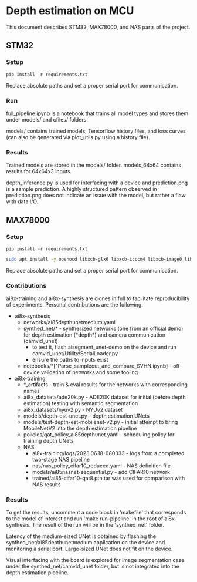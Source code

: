 # Depth estimation on MCU

This document describes STM32, MAX78000, and NAS parts of the project.

## STM32

### Setup

```pip install -r requirements.txt```

Replace absolute paths and set a proper serial port for communication.

### Run

full_pipeline.ipynb is a notebook that trains all model types and stores them under models/ and cfiles/ folders.

models/ contains trained models, Tensorflow history files, and loss curves (can also be generated via plot_utils.py using a history file).

### Results

Trained models are stored in the models/ folder. models_64x64 contains results for 64x64x3 inputs.

depth_inference.py is used for interfacing with a device and prediction.png is a sample prediction. A highly structured pattern observed in prediction.png does not indicate an issue with the model, but rather a flaw with data I/O.

## MAX78000

### Setup

```pip install -r requirements.txt```

```bash
sudo apt install -y openocd libxcb-glx0 libxcb-icccm4 libxcb-image0 libxcb-shm0 libxcb-util1 libxcb-keysyms1 libxcb-randr0 libxcb-render-util0 libxcb-render0 libxcb-shape0 libxcb-sync1 libxcb-xfixes0 libxcb-xinerama0 libxcb-xkb1 libxcb1 libxkbcommon-x11-0 libxkbcommon0 libgl1 libusb-0.1-4 libhidapi-libusb0 libhidapi-hidraw0
```

Replace absolute paths and set a proper serial port for communication.

### Contributions

ai8x-training and ai8x-synthesis are clones in full to facilitate reproducibility of experiments. Personal contributions are the following:

- ai8x-synthesis
  - networks/ai85depthunetmedium.yaml
  - synthed_net/* - synthesized networks (one from an official demo) for depth estimation (\*depth\*) and camera communication (camvid_unet)
    - to test it, flash aisegment_unet-demo on the device and run camvid_unet/Utility/SerialLoader.py
    - ensure the paths to inputs exist
  - notebooks/*[^Parse_sampleout_and_compare_SVHN.ipynb] - off-device validation of networks and some tooling
- ai8x-training
  - *_artifacts - train & eval results for the networks with corresponding names
  - ai8x_datasets/ade20k.py - ADE20K dataset for initial (before depth estimation) testing with semantic segmentation
  - ai8x_datasets/nyuv2.py - NYUv2 dataset
  - models/depth-est-unet.py - depth estimation UNets
  - models/test-depth-est-mobilenet-v2.py - initial attempt to bring MobileNetV2 into the depth estimation pipeline
  - policies/qat_policy_ai85depthunet.yaml - scheduling policy for training depth UNets
  - NAS
    - ai8x-training/logs/2023.06.18-080333 - logs from a completed two-stage NAS pipeline
    - nas/nas_policy_cifar10_reduced.yaml - NAS definition file
    - models/ai85nasnet-sequential.py - add CIFAR10 network
    - trained/ai85-cifar10-qat8.pth.tar was used for comparison with NAS results

### Results

To get the results, uncomment a code block in 'makefile' that corresponds to the model of interest and run 'make run-pipeline' in the root of ai8x-synthesis. The result of the run will be in the 'synthed_net' folder.

Latency of the medium-sized UNet is obtained by flashing the synthed_net/ai85depthunetmedium application on the device and monitoring a serial port. Large-sized UNet does not fit on the device.

Visual interfacing with the board is explored for image segmentation case under the synthed_net/camvid_unet folder, but is not integrated into the depth estimation pipeline.
